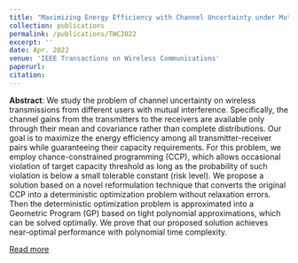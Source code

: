 ```yaml
---
title: "Maximizing Energy Efficiency with Channel Uncertainty under Mutual Interference"
collection: publications
permalink: /publications/TWC2022
excerpt: ''
date: Apr. 2022
venue: 'IEEE Transactions on Wireless Communications'
paperurl: 
citation:
---
```

**Abstract**: We study the problem of channel uncertainty on wireless transmissions from different users with mutual interference. Specifically, the channel gains from the transmitters to the receivers are available only through their mean and covariance rather than complete distributions. Our goal is to maximize the energy efficiency among all transmitter-receiver pairs while guaranteeing their capacity requirements. For this problem, we employ chance-constrained programming (CCP), which allows occasional violation of target capacity threshold as long as the probability of such violation is below a small tolerable constant (risk level). We propose a solution based on a novel reformulation technique that converts the original CCP into a deterministic optimization problem without relaxation errors. Then the deterministic optimization problem is approximated into a Geometric Program (GP) based on tight polynomial approximations, which can be solved optimally. We prove that our proposed solution achieves near-optimal performance with polynomial time complexity.

[Read more](https://ieeexplore.ieee.org/abstract/document/9759232)
